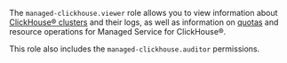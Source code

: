 The `managed-clickhouse.viewer` role allows you to view information about [ClickHouse® clusters](../../managed-clickhouse/concepts/index.md) and their logs, as well as information on [quotas](../../managed-clickhouse/concepts/limits.md#mch-quotas) and resource operations for Managed Service for ClickHouse®.

This role also includes the `managed-clickhouse.auditor` permissions.